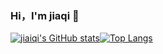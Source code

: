 ### Hi，I'm jiaqi 👋

<!--
**jiaiqi/jiaiqi** is a ✨ _special_ ✨ repository because its `README.md` (this file) appears on your GitHub profile.

Here are some ideas to get you started:

- 🔭 I’m currently working on ...
- 🌱 I’m currently learning ...
- 👯 I’m looking to collaborate on ...
- 🤔 I’m looking for help with ...
- 💬 Ask me about ...
- 📫 How to reach me: ...
- 😄 Pronouns: ...
- ⚡ Fun fact: ...
-->

[![jiaiqi's GitHub stats](https://github-readme-stats.vercel.app/api?username=jiaiqi)](https://github.com/jiaiqi/jiaiqi)[![Top Langs](https://github-readme-stats.vercel.app/api/top-langs/?username=jiaiqi)](https://github.com/jiaiqi/jiaiqi)
